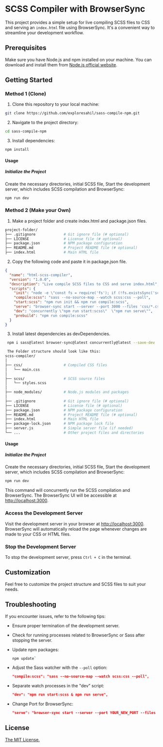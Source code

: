 # SCSS Compiler with BrowserSync

This project provides a simple setup for live compiling SCSS files to CSS and serving an `index.html` file using BrowserSync. It's a convenient way to streamline your development workflow.

## Prerequisites

Make sure you have Node.js and npm installed on your machine. You can download and install them from [Node.js official website](https://nodejs.org/).

## Getting Started

### Method 1 (Clone)

1. Clone this repository to your local machine:

```bash
git clone https://github.com/exploresahil/sass-compile-npm.git
```

2. Navigate to the project directory:

```bash
cd sass-compile-npm
```

3. Install dependencies:

```bash
npm install
```

#### Usage

##### Initialize the Project

Create the necessary directories, initial SCSS file, Start the development server, which includes SCSS compilation and BrowserSync:

```bash
npm run dev
```

### Method 2 (Make your Own)

1. Make a project folder and create index.html and package.json files.

```bash
project-folder/
├── .gitignore             # Git ignore file (# optional)
├── LICENSE                # License file (# optional)
├── package.json           # NPM package configuration
├── README.md              # Project README file (# optional)
├── index.html             # Main HTML file
```

2. Copy the following code and paste it in package.json file.

```json
{
  "name": "html-scss-compiler",
  "version": "1.0.0",
  "description": "Live compile SCSS files to CSS and serve index.html",
  "scripts": {
    "init": "node -e \"const fs = require('fs'); if (!fs.existsSync('scss')) { fs.mkdirSync('scss'); } if (!fs.existsSync('scss/styles.scss')) { fs.writeFileSync('scss/styles.scss', ''); }\"",
    "compile:scss": "sass --no-source-map --watch scss:css --poll",
    "start:scss": "npm run init && npm run compile:scss",
    "serve": "browser-sync start --server --port 3000 --files 'css/*.css, *.html'",
    "dev": "concurrently \"npm run start:scss\"  \"npm run serve\"",
    "prebuild": "npm run compile:scss"
  }
}
```

3. Install latest dependencies as devDependencies.

```bash
 npm i sass@latest browser-sync@latest concurrently@latest --save-dev
```

```bash
 The Folder structure should look like this:
scss-compiler/
│
├── css/                   # Compiled CSS files
│   └── main.css
│
├── scss/                  # SCSS source files
│   └── styles.scss
│
├── node_modules/          # Node.js modules and packages
│
├── .gitignore             # Git ignore file (# optional)
├── LICENSE                # License file (# optional)
├── package.json           # NPM package configuration
├── README.md              # Project README file (# optional)
├── index.html             # Main HTML file
├── package-lock.json      # NPM package lock file
├── server.js              # Simple server file (if needed)
└── ...                    # Other project files and directories
```

#### Usage

##### Initialize the Project

Create the necessary directories, initial SCSS file, Start the development server, which includes SCSS compilation and BrowserSync:

```bash
npm run dev
```

This command will concurrently run the SCSS compilation and BrowserSync. The BrowserSync UI will be accessible at [http://localhost:3000](http://localhost:3000).

### Access the Development Server

Visit the development server in your browser at [http://localhost:3000](http://localhost:3000). BrowserSync will automatically reload the page whenever changes are made to your CSS or HTML files.

### Stop the Development Server

To stop the development server, press `Ctrl + C` in the terminal.

## Customization

Feel free to customize the project structure and SCSS files to suit your needs.

## Troubleshooting

If you encounter issues, refer to the following tips:

- Ensure proper termination of the development server.
- Check for running processes related to BrowserSync or Sass after stopping the server.
- Update npm packages:

  ```bash
  npm update`
  ```

- Adjust the Sass watcher with the `--poll` option:
  ```json
  "compile:scss": "sass --no-source-map --watch scss:css --poll",
  ```
- Separate watch processes in the "dev" script:
  ```json
  "dev": "npm run start:scss & npm run serve",
  ```
- Change Port for BrowserSync:
  ```json
  "serve": "browser-sync start --server --port YOUR_NEW_PORT --files 'css/*.css, *.html'",
  ```

## License

[The MIT License.](https://opensource.org/licenses/MIT)

